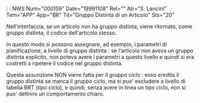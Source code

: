  :  : NWS Num="000159" Date="19991108" Rel="" Atr="S. Lancini" Tem="APP" App="BR" Tit="Gruppo Distinta di un Articolo" Sts="20"

Nell'interfaccia, se un articolo non ha gruppo distinta, viene ritornato, come gruppo distinta, il
codice dell'articolo stesso.

In questo modo si possono assegnare, ad esempio, i parametri di pianificazione, a livello di gruppo
distinta :  se l'articolo non aveva un gruppo distinta esplicito, non poteva avere i parametri a questo livello e quindi si era costretti a ripetere il codice nel gruppo distinta.

Questa assunzione NON viene fatta per il gruppo ciclo :  esso eredita il gruppo distinta se manca il
gruppo ciclo, ma si puo' escludere a livello di tabella BRT (tipo ciclo), e quindi, senza avere in
linea un tipo ciclo, non si puo' definire un comportamento chiaro.


